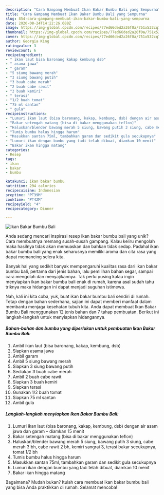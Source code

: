 ```yaml
---
description: "Cara Gampang Membuat Ikan Bakar Bumbu Bali yang Sempurna"
title: "Cara Gampang Membuat Ikan Bakar Bumbu Bali yang Sempurna"
slug: 854-cara-gampang-membuat-ikan-bakar-bumbu-bali-yang-sempurna
date: 2020-08-24T14:22:26.688Z
image: https://img-global.cpcdn.com/recipes/77ed66ded2a26f0a/751x532cq70/ikan-bakar-bumbu-bali-foto-resep-utama.jpg
thumbnail: https://img-global.cpcdn.com/recipes/77ed66ded2a26f0a/751x532cq70/ikan-bakar-bumbu-bali-foto-resep-utama.jpg
cover: https://img-global.cpcdn.com/recipes/77ed66ded2a26f0a/751x532cq70/ikan-bakar-bumbu-bali-foto-resep-utama.jpg
author: Georgia King
ratingvalue: 3
reviewcount: 6
recipeingredient:
- " ikan laut bisa baronang kakap kembung dsb"
- " asama jawa"
- " garam"
- "5 siung bawang merah"
- "3 siung bawang putih"
- "3 buah cabe merah"
- "2 buah cabe rawit"
- "3 buah kemiri"
- " terasi"
- "1/2 buah tomat"
- "75 ml santan"
- " gula"
recipeinstructions:
- "Lumuri ikan laut (bisa baronang, kakap, kembung, dsb) dengan air asam jawa dan garam – diamkan 15 menit"
- "Bakar setengah matang (bisa di bakar menggunakan teflon)"
- "Haluskan/blender bawang merah 5 siung, bawang putih 3 siung, cabe merah 3 bh, cabe rawit 2 bh, kemiri sangrai 3, terasi bakar secukupnya, tomat 1/2 bh"
- "Tumis bumbu halus hingga harum"
- "Masukkan santan 75ml, tambahkan garam dan sedikit gula secukupnya"
- "Lumuri ikan dengan bumbu yang tadi telah dibuat, diamkan 10 menit"
- "Bakar ikan hingga matang"
categories:
- Resep
tags:
- ikan
- bakar
- bumbu

katakunci: ikan bakar bumbu 
nutrition: 294 calories
recipecuisine: Indonesian
preptime: "PT39M"
cooktime: "PT42M"
recipeyield: "4"
recipecategory: Dinner

---
```



![Ikan Bakar Bumbu Bali](https://img-global.cpcdn.com/recipes/77ed66ded2a26f0a/751x532cq70/ikan-bakar-bumbu-bali-foto-resep-utama.jpg)

Anda sedang mencari inspirasi resep ikan bakar bumbu bali yang unik? Cara membuatnya memang susah-susah gampang. Kalau keliru mengolah maka hasilnya tidak akan memuaskan dan bahkan tidak sedap. Padahal ikan bakar bumbu bali yang enak seharusnya memiliki aroma dan cita rasa yang dapat memancing selera kita.

Banyak hal yang sedikit banyak mempengaruhi kualitas rasa dari ikan bakar bumbu bali, pertama dari jenis bahan, lalu pemilihan bahan segar, sampai cara mengolah dan menyajikannya. Tak perlu pusing kalau ingin menyiapkan ikan bakar bumbu bali enak di rumah, karena asal sudah tahu triknya maka hidangan ini dapat menjadi suguhan istimewa.




Nah, kali ini kita coba, yuk, buat ikan bakar bumbu bali sendiri di rumah. Tetap dengan bahan sederhana, sajian ini dapat memberi manfaat dalam membantu menjaga kesehatan tubuh kita. Anda dapat membuat Ikan Bakar Bumbu Bali menggunakan 12 jenis bahan dan 7 tahap pembuatan. Berikut ini langkah-langkah untuk menyiapkan hidangannya.

<!--inarticleads1-->

##### Bahan-bahan dan bumbu yang diperlukan untuk pembuatan Ikan Bakar Bumbu Bali:

1. Ambil  ikan laut (bisa baronang, kakap, kembung, dsb)
1. Siapkan  asama jawa
1. Ambil  garam
1. Ambil 5 siung bawang merah
1. Siapkan 3 siung bawang putih
1. Sediakan 3 buah cabe merah
1. Ambil 2 buah cabe rawit
1. Siapkan 3 buah kemiri
1. Siapkan  terasi
1. Gunakan 1/2 buah tomat
1. Siapkan 75 ml santan
1. Ambil  gula




<!--inarticleads2-->

##### Langkah-langkah menyiapkan Ikan Bakar Bumbu Bali:

1. Lumuri ikan laut (bisa baronang, kakap, kembung, dsb) dengan air asam jawa dan garam – diamkan 15 menit
1. Bakar setengah matang (bisa di bakar menggunakan teflon)
1. Haluskan/blender bawang merah 5 siung, bawang putih 3 siung, cabe merah 3 bh, cabe rawit 2 bh, kemiri sangrai 3, terasi bakar secukupnya, tomat 1/2 bh
1. Tumis bumbu halus hingga harum
1. Masukkan santan 75ml, tambahkan garam dan sedikit gula secukupnya
1. Lumuri ikan dengan bumbu yang tadi telah dibuat, diamkan 10 menit
1. Bakar ikan hingga matang




Bagaimana? Mudah bukan? Itulah cara membuat ikan bakar bumbu bali yang bisa Anda praktikkan di rumah. Selamat mencoba!

